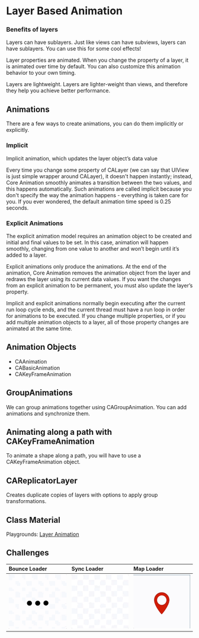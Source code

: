 # Layer Based Animation

### Benefits of layers
Layers can have sublayers.
Just like views can have subviews, layers can have sublayers. You can use this for some cool effects!

Layer properties are animated. When you change the property of a layer, it is animated over time by default. You can also customize this animation behavior to your own timing.

Layers are lightweight. Layers are lighter-weight than views, and therefore they help you achieve better performance.

## Animations

There are a few ways to create animations, you can do them implicitly or explicitly.

### Implicit

Implicit animation, which updates the layer object’s data value

Every time you change some property of CALayer (we can say that UIView is just simple wrapper around CALayer), it doesn't happen instantly; instead, Core Animation smoothly animates a transition between the two values, and this happens automatically. Such animations are called implicit because you don't specify the way the animation happens - everything is taken care for you. If you ever wondered, the default animation time speed is 0.25 seconds.

### Explicit Animations

The explicit animation model requires an animation object to be created and initial and final values to be set. In this case, animation will happen smoothly, changing from one value to another and won’t begin until it’s added to a layer.

Explicit animations only produce the animations. At the end of the animation, Core Animation removes the animation object from the layer and redraws the layer using its current data values.
If you want the changes from an explicit animation to be permanent, you must also update the layer’s property.

Implicit and explicit animations normally begin executing after the current run loop cycle ends, and the current thread must have a run loop in order for animations to be executed. If you change multiple properties, or if you add multiple animation objects to a layer, all of those property changes are animated at the same time.


## Animation Objects

- CAAnimation
- CABasicAnimation
- CAKeyFrameAnimation

## GroupAnimations

We can group animations together using CAGroupAnimation. You can add animations and synchronize them.
<!-- ## Timing Animations
CATimingAnimation -->


## Animating along a path with CAKeyFrameAnimation

To animate a shape along a path, you will have to use a CAKeyFrameAnimation object.

<!-- ## CADisplayLink

A CADisplayLink object is a timer that allows your application to synchronize activity with the display’s refresh rate. You add a target and an action that are called whenever the screen’s contents update.
It’s the perfect opportunity to re-draw your path and update the shape layer. -->


## CAReplicatorLayer

Creates duplicate copies of layers with options to apply group transformations.

## Class Material

Playgrounds:
[Layer Animation](assets/layer-animation.playground)

## Challenges

| Bounce Loader| Sync Loader | Map Loader |
| :------------- | :------------- | :------------- |
| ![Animate challenge 1](assets/loading_bounce.gif) | ![Animate challenge 2](assets/spinning_loader.gif) | ![UIView Animate challenge 3](assets/map_loader.gif) |
